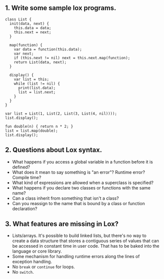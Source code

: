 ## 1. Write some sample lox programs.

```
class List {
  init(data, next) {
    this.data = data;
    this.next = next;
  }

  map(function) {
    var data = function(this.data);
    var next;
    if (this.next != nil) next = this.next.map(function);
    return List(data, next);
  }

  display() {
    var list = this;
    while (list != nil) {
      print(list.data);
      list = list.next;
    }
  }
}

var list = List(1, List(2, List(3, List(4, nil))));
list.display();

fun double(n) { return n * 2; }
list = list.map(double);
list.display();
```

## 2. Questions about Lox syntax.

- What happens if you access a global variable in a function before it is defined?
- What does it mean to say something is "an error"? Runtime error? Compile time?
- What kind of expressions are allowed when a superclass is specified?
- What happens if you declare two classes or functions with the same name?
- Can a class inherit from something that isn't a class?
- Can you reassign to the name that is bound by a class or function declaration?

## 3. What features are missing in Lox?

- Lists/arrays. It's possible to build linked lists, but there's no way to create a data structure that stores a contiguous series of values that can be accessed in constant time in user code. That has to be baked into the language or core library.
- Some mechanism for handling runtime errors along the lines of exception handling.
- No `break` or `continue` for loops.
- No `switch`.

